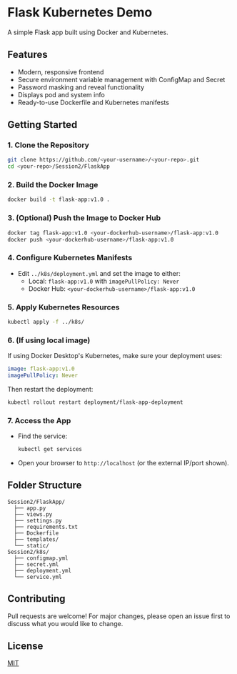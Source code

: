 # Flask Kubernetes Demo

A simple Flask app built using Docker and Kubernetes.

## Features
- Modern, responsive frontend
- Secure environment variable management with ConfigMap and Secret
- Password masking and reveal functionality
- Displays pod and system info
- Ready-to-use Dockerfile and Kubernetes manifests

## Getting Started

### 1. Clone the Repository
```bash
git clone https://github.com/<your-username>/<your-repo>.git
cd <your-repo>/Session2/FlaskApp
```

### 2. Build the Docker Image
```bash
docker build -t flask-app:v1.0 .
```

### 3. (Optional) Push the Image to Docker Hub
```bash
docker tag flask-app:v1.0 <your-dockerhub-username>/flask-app:v1.0
docker push <your-dockerhub-username>/flask-app:v1.0
```

### 4. Configure Kubernetes Manifests
- Edit `../k8s/deployment.yml` and set the image to either:
  - Local: `flask-app:v1.0` with `imagePullPolicy: Never`
  - Docker Hub: `<your-dockerhub-username>/flask-app:v1.0`

### 5. Apply Kubernetes Resources
```bash
kubectl apply -f ../k8s/
```

### 6. (If using local image)
If using Docker Desktop's Kubernetes, make sure your deployment uses:
```yaml
image: flask-app:v1.0
imagePullPolicy: Never
```
Then restart the deployment:
```bash
kubectl rollout restart deployment/flask-app-deployment
```

### 7. Access the App
- Find the service:
  ```bash
  kubectl get services
  ```
- Open your browser to `http://localhost` (or the external IP/port shown).

## Folder Structure
```
Session2/FlaskApp/
  ├── app.py
  ├── views.py
  ├── settings.py
  ├── requirements.txt
  ├── Dockerfile
  ├── templates/
  └── static/
Session2/k8s/
  ├── configmap.yml
  ├── secret.yml
  ├── deployment.yml
  └── service.yml
```

## Contributing
Pull requests are welcome! For major changes, please open an issue first to discuss what you would like to change.

## License
[MIT](LICENSE) 